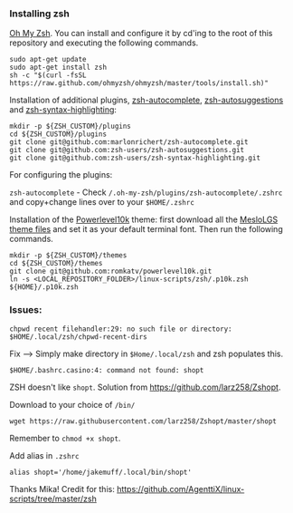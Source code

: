 ### Installing zsh

[Oh My Zsh](https://ohmyz.sh/).
You can install and configure it by cd'ing to the root
of this repository and executing the following commands.

```
sudo apt-get update
sudo apt-get install zsh
sh -c "$(curl -fsSL https://raw.github.com/ohmyzsh/ohmyzsh/master/tools/install.sh)"
```

Installation of additional plugins,
[zsh-autocomplete](https://github.com/marlonrichert/zsh-autocomplete),
[zsh-autosuggestions](https://github.com/zsh-users/zsh-autosuggestions)
and
[zsh-syntax-highlighting](https://github.com/zsh-users/zsh-syntax-highlighting):
```
mkdir -p ${ZSH_CUSTOM}/plugins
cd ${ZSH_CUSTOM}/plugins
git clone git@github.com:marlonrichert/zsh-autocomplete.git
git clone git@github.com:zsh-users/zsh-autosuggestions.git
git clone git@github.com:zsh-users/zsh-syntax-highlighting.git
```

For configuring the plugins:

`zsh-autocomplete` - Check `/.oh-my-zsh/plugins/zsh-autocomplete/.zshrc` and copy+change lines over to your `$HOME/.zshrc`



Installation of the
[Powerlevel10k](https://github.com/romkatv/powerlevel10k) theme:
first download all the
[MesloLGS theme files](https://github.com/romkatv/powerlevel10k#meslo-nerd-font-patched-for-powerlevel10k)
and set it as your default terminal font.
Then run the following commands.
```
mkdir -p ${ZSH_CUSTOM}/themes
cd ${ZSH_CUSTOM}/themes
git clone git@github.com:romkatv/powerlevel10k.git
ln -s <LOCAL_REPOSITORY_FOLDER>/linux-scripts/zsh/.p10k.zsh ${HOME}/.p10k.zsh
```

### Issues: 

```
chpwd recent filehandler:29: no such file or directory: $HOME/.local/zsh/chpwd-recent-dirs
```

Fix --> Simply make directory in `$Home/.local/zsh` and zsh populates this. 

```
$HOME/.bashrc.casino:4: command not found: shopt
```
ZSH doesn't like `shopt`. Solution from https://github.com/larz258/Zshopt. 

Download to your choice of `/bin/`
```
wget https://raw.githubusercontent.com/larz258/Zshopt/master/shopt
```

Remember to `chmod +x shopt`.

Add alias in `.zshrc`

```
alias shopt='/home/jakemuff/.local/bin/shopt'
```

Thanks Mika! Credit for this: https://github.com/AgenttiX/linux-scripts/tree/master/zsh

